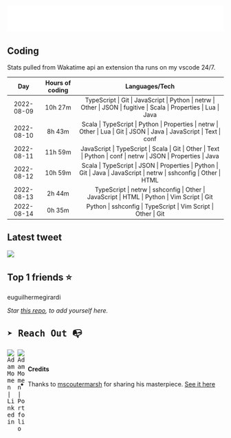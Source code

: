 
![test image size](/assets/welcome_message.gif)

## Coding
Stats pulled from Wakatime api an extension tha runs on my vscode 24/7.

|Day|Hours of coding|Languages/Tech|
|:-:|:-:|:-:|
|2022-08-09|10h 27m|TypeScript &#124; Git &#124; JavaScript &#124; Python &#124; netrw &#124; Other &#124; JSON &#124; fugitive &#124; Scala &#124; Properties &#124; Lua &#124; Java|
|2022-08-10|8h 43m|Scala &#124; TypeScript &#124; Python &#124; Properties &#124; netrw &#124; Other &#124; Lua &#124; Git &#124; JSON &#124; Java &#124; JavaScript &#124; Text &#124; conf|
|2022-08-11|11h 59m|JavaScript &#124; TypeScript &#124; Scala &#124; Git &#124; Other &#124; Text &#124; Python &#124; conf &#124; netrw &#124; JSON &#124; Properties &#124; Java|
|2022-08-12|10h 59m|Scala &#124; TypeScript &#124; JSON &#124; Properties &#124; Python &#124; Git &#124; Java &#124; JavaScript &#124; netrw &#124; sshconfig &#124; Other &#124; HTML|
|2022-08-13|2h 44m|TypeScript &#124; netrw &#124; sshconfig &#124; Other &#124; JavaScript &#124; HTML &#124; Python &#124; Vim Script &#124; Git|
|2022-08-14|0h 35m|Python &#124; sshconfig &#124; TypeScript &#124; Vim Script &#124; Other &#124; Git|

## Latest tweet
[<img src="<tweet-image-url>" width="400">](<tweet-url>)

## Top 1 friends ⭐️
euguilhermegirardi

*Star [this repo](https://github.com/AdamMomen/AdamMomen), to add yourself here.*


<samp>

## ➤ Reach Out :mailbox_with_no_mail:

>
  <a href="https://www.linkedin.com/in/adam-momen-99596275/">
     <img align="left" alt="Adam Momen | Linkedin" width="24px" src="./assets/Linkedin.svg" />
   </a>

   <a href="https://adammomen.com/">
     <img align="left" alt="Adam Momen | Portfolio" width="24px" src="./assets/web.svg" />
   </a>

</samp>

<br>

#### Credits
* Thanks to [mscoutermarsh](https://github.com/mscoutermarsh) for sharing his masterpiece. [See it here](https://github.com/mscoutermarsh/mscoutermarsh)